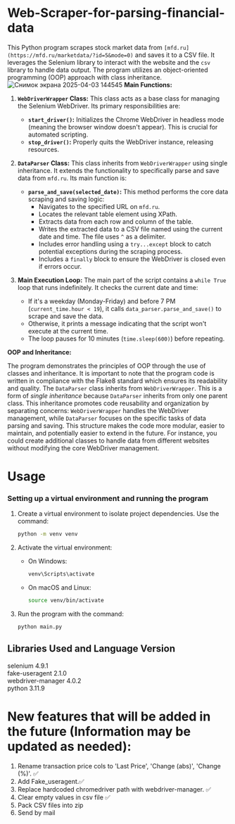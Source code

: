 # Web-Scraper-for-parsing-financial-data
This Python program scrapes stock market data from `[mfd.ru](https://mfd.ru/marketdata/?id=5&mode=0)` and saves it to a CSV file.  It leverages the Selenium library to interact with the website and the `csv` library to handle data output.  The program utilizes an object-oriented programming (OOP) approach with class inheritance.
![Снимок экрана 2025-04-03 144545](https://github.com/user-attachments/assets/475f05c8-9d2f-4000-a80a-79db52e29eb7)
**Main Functions:**

1. **`WebDriverWrapper` Class:** This class acts as a base class for managing the Selenium WebDriver.  Its primary responsibilities are:

    * **`start_driver()`:** Initializes the Chrome WebDriver in headless mode (meaning the browser window doesn't appear). This is crucial for automated scripting.
    * **`stop_driver()`:** Properly quits the WebDriver instance, releasing resources.

2. **`DataParser` Class:** This class inherits from `WebDriverWrapper` using single inheritance. It extends the functionality to specifically parse and save data from `mfd.ru`.  Its main function is:

    * **`parse_and_save(selected_date)`:** This method performs the core data scraping and saving logic:
        * Navigates to the specified URL on `mfd.ru`.
        * Locates the relevant table element using XPath.
        * Extracts data from each row and column of the table.
        * Writes the extracted data to a CSV file named using the current date and time.  The file uses `^` as a delimiter.
        * Includes error handling using a `try...except` block to catch potential exceptions during the scraping process.
        * Includes a `finally` block to ensure the WebDriver is closed even if errors occur.

3. **Main Execution Loop:** The main part of the script contains a `while True` loop that runs indefinitely.  It checks the current date and time:

    * If it's a weekday (Monday-Friday) and before 7 PM (`current_time.hour < 19`), it calls `data_parser.parse_and_save()` to scrape and save the data.
    * Otherwise, it prints a message indicating that the script won't execute at the current time.
    * The loop pauses for 10 minutes (`time.sleep(600)`) before repeating.


**OOP and Inheritance:**

The program demonstrates the principles of OOP through the use of classes and inheritance. It is important to note that the program code is written in compliance with the Flake8 standard which ensures its readability and quality. The `DataParser` class inherits from `WebDriverWrapper`. This is a form of *single inheritance* because `DataParser` inherits from only one parent class. This inheritance promotes code reusability and organization by separating concerns:  `WebDriverWrapper` handles the WebDriver management, while `DataParser` focuses on the specific tasks of data parsing and saving. This structure makes the code more modular, easier to maintain, and potentially easier to extend in the future.  For instance, you could create additional classes to handle data from different websites without modifying the core WebDriver management.

# Usage
### Setting up a virtual environment and running the program

1. Create a virtual environment to isolate project dependencies.
   Use the command:
   ```bash
   python -m venv venv
   ```

2. Activate the virtual environment:
   - On Windows:
     ```bash
     venv\Scripts\activate
     ```
   - On macOS and Linux:
     ```bash
     source venv/bin/activate
     ```

3. Run the program with the command:
   ```bash
   python main.py
   ```
## Libraries Used and Language Version
selenium               4.9.1 <br />
fake-useragent    2.1.0 <br />
webdriver-manager 4.0.2 <br />
python 3.11.9  <br />
# New features that will be added in the future (Information may be updated as needed):
1. Rename transaction price cols to 'Last Price', 'Change (abs)', 'Change (%)'.  ✅
2. Add Fake_useragent.✅
3. Replace hardcoded chromedriver path with webdriver-manager. ✅
4. Clear empty values in csv file ✅
5. Pack CSV files into zip
6. Send by mail
